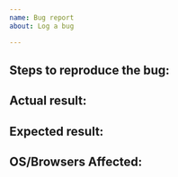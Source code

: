 ```yaml
---
name: Bug report
about: Log a bug

---
```


## Steps to reproduce the bug:

## Actual result:

## Expected result:

## OS/Browsers Affected:
